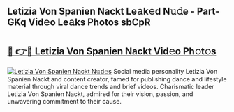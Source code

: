 ## Letizia Von Spanien Nackt Le𝚊k𝚎d N𝚞𝚍e - Part-GKq Vid𝚎o Le𝚊ks Photos sbCpR

# <h2><a href="http://fb75kd.evod.top/?m=Letizia+Von+Spanien+Nackt">🔗 👉🔴 Letizia Von Spanien Nackt Vid𝚎o Ph𝚘t𝚘s</a></h2>

[![Letizia Von Spanien Nackt N𝚞d𝚎s](https://i.imgur.com/8V9OHl7.gif)](http://fb75kd.evod.top/?m=Letizia+Von+Spanien+Nackt)
Social media personality Letizia Von Spanien Nackt and content creator, famed for publishing dance and lifestyle material through viral dance trends and brief videos. Charismatic leader Letizia Von Spanien Nackt, admired for their vision, passion, and unwavering commitment to their cause. 
